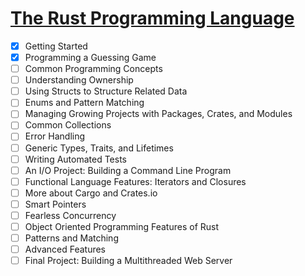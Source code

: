 # [The Rust Programming Language](https://doc.rust-lang.org/book/)

 - [x] Getting Started
 - [x] Programming a Guessing Game
 - [ ] Common Programming Concepts
 - [ ] Understanding Ownership
 - [ ] Using Structs to Structure Related Data
 - [ ] Enums and Pattern Matching
 - [ ] Managing Growing Projects with Packages, Crates, and Modules
 - [ ] Common Collections
 - [ ] Error Handling
 - [ ] Generic Types, Traits, and Lifetimes
 - [ ] Writing Automated Tests
 - [ ] An I/O Project: Building a Command Line Program
 - [ ] Functional Language Features: Iterators and Closures
 - [ ] More about Cargo and Crates.io
 - [ ] Smart Pointers
 - [ ] Fearless Concurrency
 - [ ] Object Oriented Programming Features of Rust
 - [ ] Patterns and Matching
 - [ ] Advanced Features
 - [ ] Final Project: Building a Multithreaded Web Server
